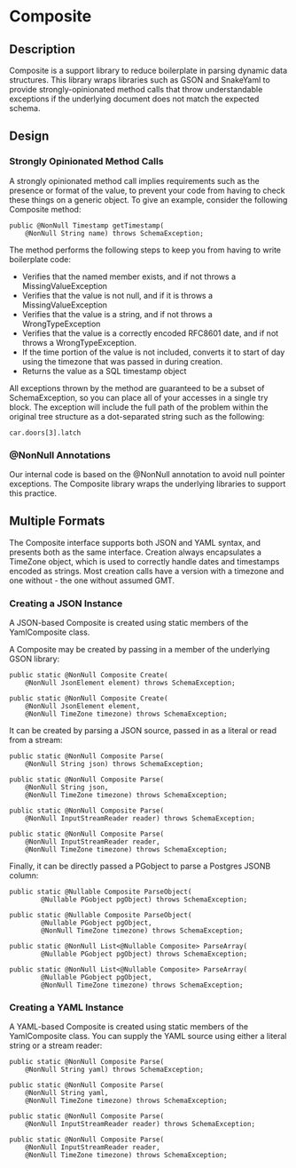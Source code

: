 # Composite

## Description

Composite is a support library to reduce boilerplate in parsing dynamic data structures.  This
library wraps libraries such as GSON and SnakeYaml to provide strongly-opinionated method calls
that throw understandable exceptions if the underlying document does not match the expected schema.

## Design

### Strongly Opinionated Method Calls

A strongly opinionated method call implies requirements such as the presence or format of the
value, to prevent your code from having to check these things on a generic object.  To give an
example, consider the following Composite method:

    public @NonNull Timestamp getTimestamp(
        @NonNull String name) throws SchemaException;

The method performs the following steps to keep you from having to write boilerplate code:

* Verifies that the named member exists, and if not throws a MissingValueException
* Verifies that the value is not null, and if it is throws a MissingValueException
* Verifies that the value is a string, and if not throws a WrongTypeException
* Verifies that the value is a correctly encoded RFC8601 date, and if not throws a
  WrongTypeException.
* If the time portion of the value is not included, converts it to start of day using the
  timezone that was passed in during creation.
* Returns the value as a SQL timestamp object

All exceptions thrown by the method are guaranteed to be a subset of SchemaException, so you
can place all of your accesses in a single try block.  The exception will include the full path
of the problem within the original tree structure as a dot-separated string such as the
following:

    car.doors[3].latch

### @NonNull Annotations

Our internal code is based on the @NonNull annotation to avoid null pointer exceptions.  The
Composite library wraps the underlying libraries to support this practice.

## Multiple Formats

The Composite interface supports both JSON and YAML syntax, and presents both as the same
interface.  Creation always encapsulates a TimeZone object, which is used to correctly handle
dates and timestamps encoded as strings.  Most creation calls have a version with a timezone
and one without - the one without assumed GMT.

### Creating a JSON Instance

A JSON-based Composite is created using static members of the YamlComposite class.

A Composite may be created by passing in a member of the underlying GSON library:

    public static @NonNull Composite Create(
        @NonNull JsonElement element) throws SchemaException;
        
    public static @NonNull Composite Create(
        @NonNull JsonElement element,
        @NonNull TimeZone timezone) throws SchemaException;

It can be created by parsing a JSON source, passed in as a literal or read from a stream:

    public static @NonNull Composite Parse(
        @NonNull String json) throws SchemaException;
        
    public static @NonNull Composite Parse(
        @NonNull String json,
        @NonNull TimeZone timezone) throws SchemaException;
        
    public static @NonNull Composite Parse(
        @NonNull InputStreamReader reader) throws SchemaException;
        
    public static @NonNull Composite Parse(
        @NonNull InputStreamReader reader,
        @NonNull TimeZone timezone) throws SchemaException;

Finally, it can be directly passed a PGobject to parse a Postgres JSONB column:

    public static @Nullable Composite ParseObject(
			@Nullable PGobject pgObject) throws SchemaException;
			
    public static @Nullable Composite ParseObject(
			@Nullable PGobject pgObject,
			@NonNull TimeZone timezone) throws SchemaException;
			
    public static @NonNull List<@Nullable Composite> ParseArray(
			@Nullable PGobject pgObject) throws SchemaException;
			
    public static @NonNull List<@Nullable Composite> ParseArray(
			@Nullable PGobject pgObject,
			@NonNull TimeZone timezone) throws SchemaException;
        
### Creating a YAML Instance

A YAML-based Composite is created using static members of the YamlComposite class.  You
can supply the YAML source using either a literal string or a stream reader:

    public static @NonNull Composite Parse(
        @NonNull String yaml) throws SchemaException;
        
    public static @NonNull Composite Parse(
        @NonNull String yaml,
        @NonNull TimeZone timezone) throws SchemaException;
        
    public static @NonNull Composite Parse(
        @NonNull InputStreamReader reader) throws SchemaException;
        
    public static @NonNull Composite Parse(
        @NonNull InputStreamReader reader,
        @NonNull TimeZone timezone) throws SchemaException;